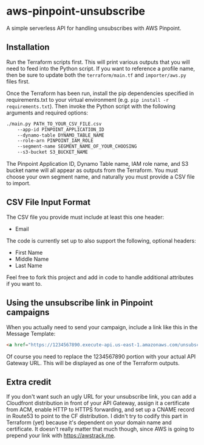 # aws-pinpoint-unsubscribe

A simple serverless API for handling unsubscribes with AWS Pinpoint.

## Installation

Run the Terraform scripts first. This will print various outputs that you will need
to feed into the Python script. If you want to reference a profile name, then be sure
to update both the `terraform/main.tf` and `importer/aws.py` files first.

Once the Terraform has been run, install the pip dependencies specified in requirements.txt
to your virtual environment (e.g. `pip install -r requirements.txt`). Then invoke the Python
script with the following arguments and required options:

```bash
./main.py PATH_TO_YOUR_CSV_FILE.csv
    --app-id PINPOINT_APPLICATION_ID
    --dynamo-table DYNAMO_TABLE_NAME
    --role-arn PINPOINT_IAM_ROLE
    --segment-name SEGMENT_NAME_OF_YOUR_CHOOSING
    --s3-bucket S3_BUCKET_NAME
```

The Pinpoint Application ID, Dynamo Table name, IAM role name, and S3 bucket name will
all appear as outputs from the Terraform. You must choose your own segment name, and
naturally you must provide a CSV file to import.

## CSV File Input Format

The CSV file you provide must include at least this one header:

* Email

The code is currently set up to also support the following, optional headers:

* First Name
* Middle Name
* Last Name

Feel free to fork this project and add in code to handle additional attributes
if you want to.

## Using the unsubscribe link in Pinpoint campaigns

When you actually need to send your campaign, include a link like this in the Message Template:

```html
<a href="https://1234567890.execute-api.us-east-1.amazonaws.com/unsubscribe/{{User.UserId}}">unsubscribe</a>
```

Of course you need to replace the 1234567890 portion with your actual API Gateway URL.
This will be displayed as one of the Terraform outputs.

## Extra credit

If you don't want such an ugly URL for your unsubscribe link, you can add a Cloudfront distribution in
front of your API Gateway, assign it a certificate from ACM, enable HTTP to HTTPS forwarding, and set
up a CNAME record in Route53 to point to the CF distribution. I didn't try to codify this part in
Terraform (yet) because it's dependent on your domain name and certificate. It doesn't really matter
that much though, since AWS is going to prepend your link with https://awstrack.me.
